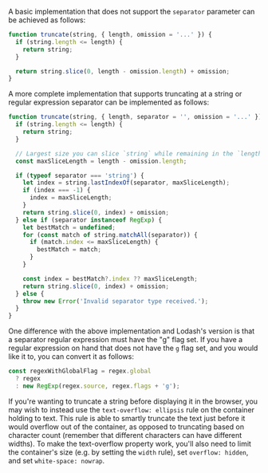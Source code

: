 A basic implementation that does not support the `separator` parameter can be achieved as follows:

```javascript
function truncate(string, { length, omission = '...' }) {
  if (string.length <= length) {
    return string;
  }

  return string.slice(0, length - omission.length) + omission;
}
```

A more complete implementation that supports truncating at a string or regular expression separator can be implemented as follows:

```javascript
function truncate(string, { length, separator = '', omission = '...' }) {
  if (string.length <= length) {
    return string;
  }

  // Largest size you can slice `string` while remaining in the `length` restriction.
  const maxSliceLength = length - omission.length;

  if (typeof separator === 'string') {
    let index = string.lastIndexOf(separator, maxSliceLength);
    if (index === -1) {
      index = maxSliceLength;
    }
    return string.slice(0, index) + omission;
  } else if (separator instanceof RegExp) {
    let bestMatch = undefined;
    for (const match of string.matchAll(separator)) {
      if (match.index <= maxSliceLength) {
        bestMatch = match;
      }
    }

    const index = bestMatch?.index ?? maxSliceLength;
    return string.slice(0, index) + omission;
  } else {
    throw new Error('Invalid separator type received.');
  }
}
```

One difference with the above implementation and Lodash's version is that a separator regular expression must have the "g" flag set. If you have a regular expression on hand that does not have the `g` flag set, and you would like it to, you can convert it as follows:

```javascript
const regexWithGlobalFlag = regex.global
  ? regex
  : new RegExp(regex.source, regex.flags + 'g');
```

If you're wanting to truncate a string before displaying it in the browser, you may wish to instead use the `text-overflow: ellipsis` rule on the container holding to text. This rule is able to smartly truncate the text just before it would overflow out of the container, as opposed to truncating based on character count (remember that different characters can have different widths). To make the text-overflow property work, you'll also need to limit the container's size (e.g. by setting the `width` rule), set `overflow: hidden`, and set `white-space: nowrap`.

